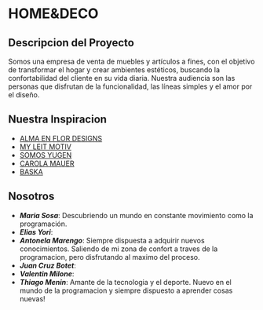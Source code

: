 # HOME&DECO

## Descripcion del Proyecto

Somos una empresa de venta de muebles y artículos a fines, con el objetivo de transformar el hogar y crear ambientes estéticos, buscando la confortabilidad del cliente en su vida diaria. 
Nuestra audiencia son las personas que disfrutan de la funcionalidad, las líneas simples y el amor por el diseño.

## Nuestra Inspiracion

+ [ALMA EN FLOR DESIGNS](https://almaenflordesigns.empretienda.com.ar/)
+ [MY LEIT MOTIV](https://myleitmotiv.com/)
+ [SOMOS YUGEN](https://www.somosyugen.com)
+ [CAROLA MAUER](https://carolamauer.com.ar/)
+ [BASKA](https://www.baska.com.ar/)

## Nosotros
+ ***Maria Sosa***: Descubriendo un mundo en constante movimiento como la programación.
+ ***Elias Yori***: 
+ ***Antonela Marengo***: Siempre dispuesta a adquirir nuevos conocimientos. Saliendo de mi zona de confort a traves de la programacion, pero disfrutando al maximo del proceso. 
+ ***Juan Cruz Botet***:
+ ***Valentin Milone***:
+ ***Thiago Menin***: Amante de la tecnologia y el deporte. Nuevo en el mundo de la programacion y siempre dispuesto a aprender cosas nuevas!

